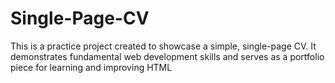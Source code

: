 # Single-Page-CV
This is a practice project created to showcase a simple, single-page CV. It demonstrates fundamental web development skills and serves as a portfolio piece for learning and improving HTML
